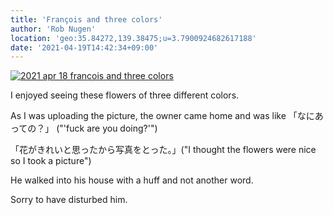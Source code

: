 ```yaml
---
title: 'François and three colors'
author: 'Rob Nugen'
location: 'geo:35.84272,139.38475;u=3.7900924682617188'
date: '2021-04-19T14:42:34+09:00'
---
```


[![2021 apr 18 francois and three colors](//b.robnugen.com/quests/walk-to-niigata/2021/en_route/day-04/thumbs/2021_apr_18_francois_and_three_colors.jpeg)](//b.robnugen.com/quests/walk-to-niigata/2021/en_route/day-04/2021_apr_18_francois_and_three_colors.jpeg)          

I enjoyed seeing these flowers of three different colors.

As I was uploading the picture, the owner came home and was like
「なにあっての？」 ("'fuck are you doing?'")

「花がきれいと思ったから写真をとった。」("I thought the flowers were nice so I took a picture")

He walked into his house with a huff and not another word.

Sorry to have disturbed him.
